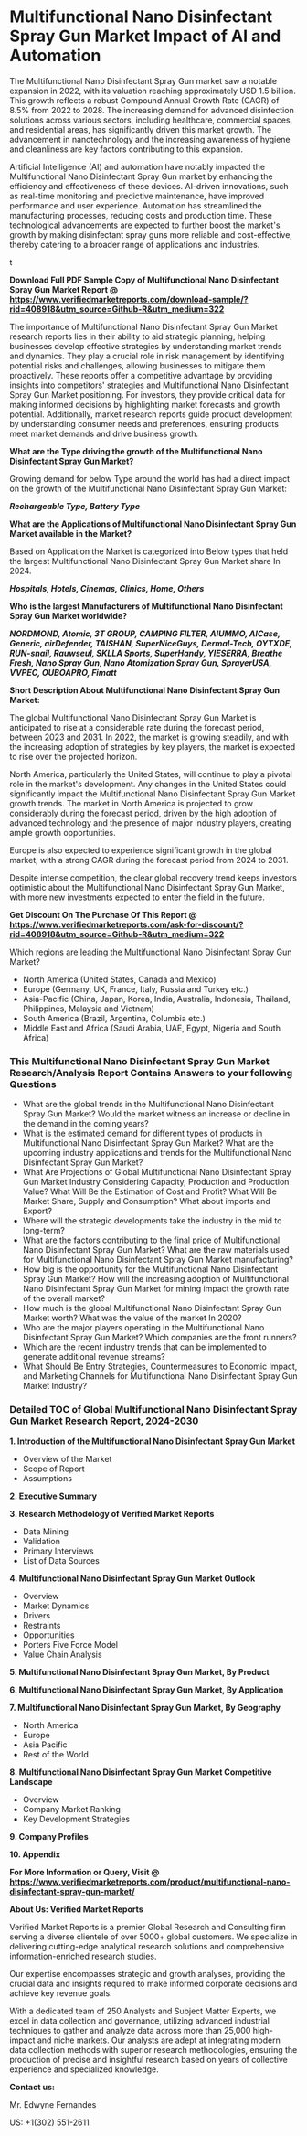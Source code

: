 <meta name="title" content="Global Multifunctional Nano Disinfectant Spray Gun Market Impact of AI and Automation"><meta name="description" content="The Multifunctional Nano Disinfectant Spray Gun market saw a notable expansion in 2022, with its valuation reaching approximately USD 1.5 billion. This growth reflects"><meta name="title" content="Multifunctional Nano Disinfectant Spray Gun Market Size, Share, Scope, Trends, Growth, Opportunities, Analysis, Forecast"><h1>Multifunctional Nano Disinfectant Spray Gun Market Impact of AI and Automation</h1><p>The Multifunctional Nano Disinfectant Spray Gun market saw a notable expansion in 2022, with its valuation reaching approximately USD 1.5 billion. This growth reflects a robust Compound Annual Growth Rate (CAGR) of 8.5% from 2022 to 2028. The increasing demand for advanced disinfection solutions across various sectors, including healthcare, commercial spaces, and residential areas, has significantly driven this market growth. The advancement in nanotechnology and the increasing awareness of hygiene and cleanliness are key factors contributing to this expansion.</p><p>Artificial Intelligence (AI) and automation have notably impacted the Multifunctional Nano Disinfectant Spray Gun market by enhancing the efficiency and effectiveness of these devices. AI-driven innovations, such as real-time monitoring and predictive maintenance, have improved performance and user experience. Automation has streamlined the manufacturing processes, reducing costs and production time. These technological advancements are expected to further boost the market's growth by making disinfectant spray guns more reliable and cost-effective, thereby catering to a broader range of applications and industries.</p>t</p><p id="" class=""><strong>Download Full PDF Sample Copy of Multifunctional Nano Disinfectant Spray Gun Market Report @ <a href="https://www.verifiedmarketreports.com/download-sample/?rid=408918&utm_source=Github-R&utm_medium=322" target="_blank">https://www.verifiedmarketreports.com/download-sample/?rid=408918&utm_source=Github-R&utm_medium=322</a></strong></p><p>The importance of&nbsp;Multifunctional Nano Disinfectant Spray Gun Market research reports lies in their ability to aid strategic planning, helping businesses develop effective strategies by understanding market trends and dynamics. They play a crucial role in risk management by identifying potential risks and challenges, allowing businesses to mitigate them proactively. These reports offer a competitive advantage by providing insights into competitors' strategies and Multifunctional Nano Disinfectant Spray Gun Market positioning. For investors, they provide critical data for making informed decisions by highlighting market forecasts and growth potential. Additionally, market research reports guide product development by understanding consumer needs and preferences, ensuring products meet market demands and drive business growth.</p><p><strong>What are the&nbsp;Type driving the growth of the Multifunctional Nano Disinfectant Spray Gun Market?</strong></p><p id="" class="">Growing demand for below Type around the world has had a direct impact on the growth of the Multifunctional Nano Disinfectant Spray Gun Market:</p><em><strong>Rechargeable Type, Battery Type</strong></em></p><strong>What are the&nbsp;Applications&nbsp;of Multifunctional Nano Disinfectant Spray Gun Market available in the Market?</strong></p><p id="" class="">Based on Application the Market is categorized into Below types that held the largest Multifunctional Nano Disinfectant Spray Gun Market share In 2024.</p><em><strong>Hospitals, Hotels, Cinemas, Clinics, Home, Others</strong></em></p><strong>Who is the largest Manufacturers of Multifunctional Nano Disinfectant Spray Gun Market worldwide?</strong></p><p><em><strong>NORDMOND, Atomic, 3T GROUP, CAMPING FILTER, AIUMMO, AICase, Generic, airDefender, TAISHAN, SuperNiceGuys, Dermal-Tech, OYTXDE, RUN-snail, Rauwseul, SKLLA Sports, SuperHandy, YIESERRA, Breathe Fresh, Nano Spray Gun, Nano Atomization Spray Gun, SprayerUSA, VVPEC, OUBOAPRO, Fimatt</strong></em></p><p id="" class=""><strong>Short Description About Multifunctional Nano Disinfectant Spray Gun Market:</strong></p><p>The global Multifunctional Nano Disinfectant Spray Gun Market is anticipated to rise at a considerable rate during the forecast period, between 2023 and 2031. In 2022, the market is growing steadily, and with the increasing adoption of strategies by key players, the market is expected to rise over the projected horizon.</p><p>North America, particularly the United States, will continue to play a pivotal role in the market's development. Any changes in the United States could significantly impact the Multifunctional Nano Disinfectant Spray Gun Market growth trends. The market in North America is projected to grow considerably during the forecast period, driven by the high adoption of advanced technology and the presence of major industry players, creating ample growth opportunities.</p><p>Europe is also expected to experience significant growth in the global market, with a strong CAGR during the forecast period from 2024 to 2031.</p><p>Despite intense competition, the clear global recovery trend keeps investors optimistic about the Multifunctional Nano Disinfectant Spray Gun Market, with more new investments expected to enter the field in the future.</p><p id="" class=""><strong>Get Discount On The Purchase Of This Report @ <a href="https://www.verifiedmarketreports.com/ask-for-discount/?rid=408918&utm_source=Github-R&utm_medium=322" target="_blank">https://www.verifiedmarketreports.com/ask-for-discount/?rid=408918&utm_source=Github-R&utm_medium=322</a></strong></p>Which regions are leading the Multifunctional Nano Disinfectant Spray Gun Market?</p><ul><li>North America (United States, Canada and Mexico)</li><li>Europe (Germany, UK, France, Italy, Russia and Turkey etc.)</li><li>Asia-Pacific (China, Japan, Korea, India, Australia, Indonesia, Thailand, Philippines, Malaysia and Vietnam)</li><li>South America (Brazil, Argentina, Columbia etc.)</li><li>Middle East and Africa (Saudi Arabia, UAE, Egypt, Nigeria and South Africa)</li></ul><h3 id="" class="">This Multifunctional Nano Disinfectant Spray Gun Market Research/Analysis Report Contains Answers to your following Questions</h3><ul><li>What are the global trends in the Multifunctional Nano Disinfectant Spray Gun Market? Would the market witness an increase or decline in the demand in the coming years?</li><li>What is the estimated demand for different types of products in Multifunctional Nano Disinfectant Spray Gun Market? What are the upcoming industry applications and trends for the Multifunctional Nano Disinfectant Spray Gun Market?</li><li>What Are Projections of Global Multifunctional Nano Disinfectant Spray Gun Market Industry Considering Capacity, Production and Production Value? What Will Be the Estimation of Cost and Profit? What Will Be Market Share, Supply and Consumption? What about imports and Export?</li><li>Where will the strategic developments take the industry in the mid to long-term?</li><li>What are the factors contributing to the final price of Multifunctional Nano Disinfectant Spray Gun Market? What are the raw materials used for Multifunctional Nano Disinfectant Spray Gun Market manufacturing?</li><li>How big is the opportunity for the Multifunctional Nano Disinfectant Spray Gun Market? How will the increasing adoption of Multifunctional Nano Disinfectant Spray Gun Market for mining impact the growth rate of the overall market?</li><li>How much is the global Multifunctional Nano Disinfectant Spray Gun Market worth? What was the value of the market In 2020?</li><li>Who are the major players operating in the Multifunctional Nano Disinfectant Spray Gun Market? Which companies are the front runners?</li><li>Which are the recent industry trends that can be implemented to generate additional revenue streams?</li><li>What Should Be Entry Strategies, Countermeasures to Economic Impact, and Marketing Channels for Multifunctional Nano Disinfectant Spray Gun Market Industry?</li></ul><h3 id="" class="">Detailed TOC of Global Multifunctional Nano Disinfectant Spray Gun Market Research Report, 2024-2030</h3><p id="" class=""><strong>1. Introduction of the Multifunctional Nano Disinfectant Spray Gun Market</strong></p><ul><li>Overview of the Market</li><li>Scope of Report</li><li>Assumptions</li></ul><p id="" class=""><strong>2. Executive Summary</strong></p><p id="" class=""><strong>3. Research Methodology of Verified Market Reports</strong></p><ul><li>Data Mining</li><li>Validation</li><li>Primary Interviews</li><li>List of Data Sources</li></ul><p id="" class=""><strong>4. Multifunctional Nano Disinfectant Spray Gun Market Outlook</strong></p><ul><li>Overview</li><li>Market Dynamics</li><li>Drivers</li><li>Restraints</li><li>Opportunities</li><li>Porters Five Force Model</li><li>Value Chain Analysis</li></ul><p id="" class=""><strong>5. Multifunctional Nano Disinfectant Spray Gun Market, By Product</strong></p><p id="" class=""><strong>6. Multifunctional Nano Disinfectant Spray Gun Market, By Application</strong></p><p id="" class=""><strong>7. Multifunctional Nano Disinfectant Spray Gun Market, By Geography</strong></p><ul><li>North America</li><li>Europe</li><li>Asia Pacific</li><li>Rest of the World</li></ul><p id="" class=""><strong>8. Multifunctional Nano Disinfectant Spray Gun Market Competitive Landscape</strong></p><ul><li>Overview</li><li>Company Market Ranking</li><li>Key Development Strategies</li></ul><p id="" class=""><strong>9. Company Profiles</strong></p><p id="" class=""><strong>10. Appendix</strong></p><p id="" class=""><strong>For More Information or Query, Visit @ <a href="https://www.verifiedmarketreports.com/product/multifunctional-nano-disinfectant-spray-gun-market/" target="_blank">https://www.verifiedmarketreports.com/product/multifunctional-nano-disinfectant-spray-gun-market/</a></strong></p><p id="" class=""><strong>About Us: Verified Market Reports</strong></p><p id="" class="">Verified Market Reports is a premier Global Research and Consulting firm serving a diverse clientele of over 5000+ global customers. We specialize in delivering cutting-edge analytical research solutions and comprehensive information-enriched research studies.</p><p id="" class="">Our expertise encompasses strategic and growth analyses, providing the crucial data and insights required to make informed corporate decisions and achieve key revenue goals.</p><p id="" class="">With a dedicated team of 250 Analysts and Subject Matter Experts, we excel in data collection and governance, utilizing advanced industrial techniques to gather and analyze data across more than 25,000 high-impact and niche markets. Our analysts are adept at integrating modern data collection methods with superior research methodologies, ensuring the production of precise and insightful research based on years of collective experience and specialized knowledge.</p><p id="" class=""><strong>Contact us:</strong></p><p id="" class="">Mr. Edwyne Fernandes</p><p id="" class="">US: +1(302) 551-2611</p>